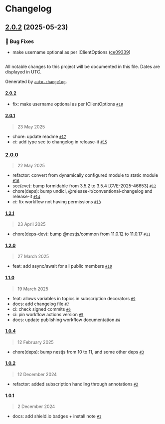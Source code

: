 # Changelog

## [2.0.2](https://github.com/evva-sfw/nest-mqtt/compare/2.0.1...2.0.2) (2025-05-23)

### 🐛 Bug Fixes

* make username optional as per IClientOptions ([ce09339](https://github.com/evva-sfw/nest-mqtt/commit/ce093391960f352cbcbec2937b124a51423acca2))

##

All notable changes to this project will be documented in this file. Dates are displayed in UTC.

Generated by [`auto-changelog`](https://github.com/CookPete/auto-changelog).

#### [2.0.2](https://github.com/evva-sfw/nest-mqtt/compare/2.0.1...2.0.2)

- fix: make username optional as per IClientOptions [`#18`](https://github.com/evva-sfw/nest-mqtt/pull/18)

#### [2.0.1](https://github.com/evva-sfw/nest-mqtt/compare/2.0.0...2.0.1)

> 23 May 2025

- chore: update readme [`#17`](https://github.com/evva-sfw/nest-mqtt/pull/17)
- ci: add type sec to changelog in release-it [`#15`](https://github.com/evva-sfw/nest-mqtt/pull/15)

### [2.0.0](https://github.com/evva-sfw/nest-mqtt/compare/1.2.1...2.0.0)

> 22 May 2025

- refactor: convert from dynamically configured module to static module [`#16`](https://github.com/evva-sfw/nest-mqtt/pull/16)
- sec(cve): bump formidable from 3.5.2 to 3.5.4 [CVE-2025-46653] [`#12`](https://github.com/evva-sfw/nest-mqtt/pull/12)
- chore(deps): bump undici, @release-it/conventional-changelog and release-it [`#14`](https://github.com/evva-sfw/nest-mqtt/pull/14)
- ci: fix workflow not having permissions [`#13`](https://github.com/evva-sfw/nest-mqtt/pull/13)

#### [1.2.1](https://github.com/evva-sfw/nest-mqtt/compare/1.2.0...1.2.1)

> 23 April 2025

- chore(deps-dev): bump @nestjs/common from 11.0.12 to 11.0.17 [`#11`](https://github.com/evva-sfw/nest-mqtt/pull/11)

#### [1.2.0](https://github.com/evva-sfw/nest-mqtt/compare/1.1.0...1.2.0)

> 27 March 2025

- feat: add async/await for all public members [`#10`](https://github.com/evva-sfw/nest-mqtt/pull/10)

#### [1.1.0](https://github.com/evva-sfw/nest-mqtt/compare/1.0.4...1.1.0)

> 19 March 2025

- feat: allows variables in topics in subscription decorators [`#9`](https://github.com/evva-sfw/nest-mqtt/pull/9)
- docs: add changelog file [`#7`](https://github.com/evva-sfw/nest-mqtt/pull/7)
- ci: check signed commits [`#6`](https://github.com/evva-sfw/nest-mqtt/pull/6)
- ci: pin workflow actions version [`#5`](https://github.com/evva-sfw/nest-mqtt/pull/5)
- docs: update publishing workflow documentation [`#4`](https://github.com/evva-sfw/nest-mqtt/pull/4)

#### [1.0.4](https://github.com/evva-sfw/nest-mqtt/compare/1.0.2...1.0.4)

> 12 February 2025

- chore(deps): bump nestjs from 10 to 11, and some other deps [`#3`](https://github.com/evva-sfw/nest-mqtt/pull/3)

#### [1.0.2](https://github.com/evva-sfw/nest-mqtt/compare/1.0.1...1.0.2)

> 12 December 2024

- refactor: added subscription handling through annotations [`#2`](https://github.com/evva-sfw/nest-mqtt/pull/2)

#### 1.0.1

> 2 December 2024

- docs: add shield.io badges + install note [`#1`](https://github.com/evva-sfw/nest-mqtt/pull/1)
